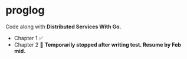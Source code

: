# proglog
Code along with **Distributed Services With Go.**


* Chapter 1 ✅
* Chapter 2 🚧 **Temporarily stopped after writing test. Resume by Feb mid.**